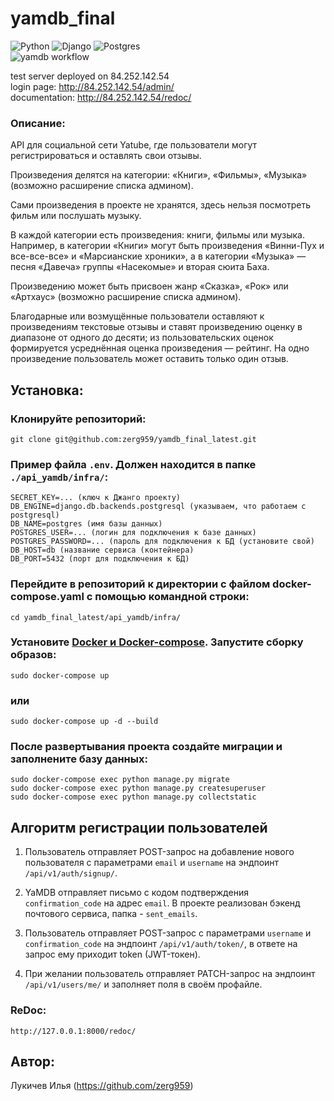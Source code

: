 # yamdb_final
![Python](https://img.shields.io/badge/python-3670A0?style=for-the-badge&logo=python&logoColor=ffdd54)
![Django](https://img.shields.io/badge/django-%23092E20.svg?style=for-the-badge&logo=django&logoColor=white)
![Postgres](https://img.shields.io/badge/postgres-%23316192.svg?style=for-the-badge&logo=postgresql&logoColor=white)<br/>
![yamdb workflow](https://github.com/zerg959/yamdb_final/workflows/yamdb_workflow/badge.svg)
<br/>


test server deployed on 84.252.142.54<br/>
login page: http://84.252.142.54/admin/</br>
documentation: http://84.252.142.54/redoc/

### Описание: ###
API для социальной сети Yatube, где пользователи могут регистрироваться и оставлять свои отзывы.

Произведения делятся на категории: «Книги», «Фильмы», «Музыка» (возможно расширение списка админом).

Сами произведения в проекте не хранятся, здесь нельзя посмотреть фильм или послушать музыку.

В каждой категории есть произведения: книги, фильмы или музыка. Например, в категории «Книги» могут быть произведения «Винни-Пух и все-все-все» и «Марсианские хроники», а в категории «Музыка» — песня «Давеча» группы «Насекомые» и вторая сюита Баха.

Произведению может быть присвоен жанр «Сказка», «Рок» или «Артхаус» (возможно расширение списка админом).

 Благодарные или возмущённые пользователи оставляют к произведениям текстовые отзывы и ставят произведению оценку в диапазоне от одного до десяти; из пользовательских оценок формируется усреднённая оценка произведения — рейтинг. На одно произведение пользователь может оставить только один отзыв.

## Установка: ##

### Клонируйте репозиторий: ###

    git clone git@github.com:zerg959/yamdb_final_latest.git


### Пример файла `.env`. Должен находится в папке `./api_yamdb/infra/`: ###

    SECRET_KEY=... (ключ к Джанго проекту)
    DB_ENGINE=django.db.backends.postgresql (указываем, что работаем с postgresql)
    DB_NAME=postgres (имя базы данных)
    POSTGRES_USER=... (логин для подключения к базе данных)
    POSTGRES_PASSWORD=... (пароль для подключения к БД (установите свой)
    DB_HOST=db (название сервиса (контейнера)
    DB_PORT=5432 (порт для подключения к БД)

### Перейдите в репозиторий к директории с файлом docker-compose.yaml с помощью командной строки: ###

    cd yamdb_final_latest/api_yamdb/infra/
  
### Установите [Docker и Docker-compose](https://docs.docker.com/engine/install/ubuntu/). Запустите сборку образов: ###

    sudo docker-compose up

### или

    sudo docker-compose up -d --build
  
### После развертывания проекта создайте миграции и заполнените базу данных: ###

    sudo docker-compose exec python manage.py migrate
    sudo docker-compose exec python manage.py createsuperuser
    sudo docker-compose exec python manage.py collectstatic

## Алгоритм регистрации пользователей ##
  
1. Пользователь отправляет POST-запрос на добавление нового пользователя с параметрами `email` и `username` на эндпоинт `/api/v1/auth/signup/`.  
2. YaMDB отправляет письмо с кодом подтверждения `confirmation_code` на адрес `email`. В проекте реализован бэкенд почтового сервиса, папка - `sent_emails`.  

3. Пользователь отправляет POST-запрос с параметрами `username` и `confirmation_code` на эндпоинт `/api/v1/auth/token/`, в ответе на запрос ему приходит token (JWT-токен).  
4. При желании пользователь отправляет PATCH-запрос на эндпоинт `/api/v1/users/me/` и заполняет поля в своём профайле.  

### ReDoc:

    http://127.0.0.1:8000/redoc/

## Автор:
Лукичев Илья (https://github.com/zerg959)

